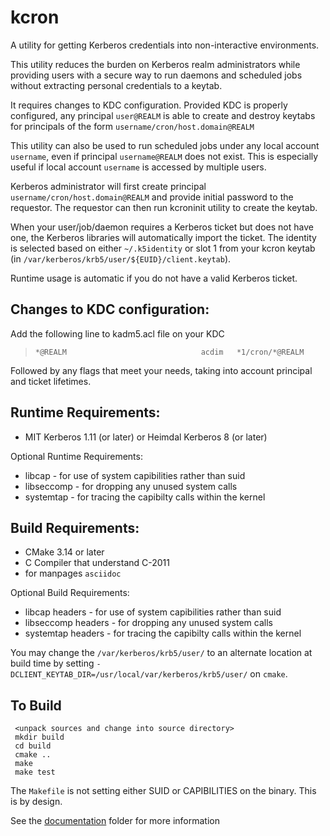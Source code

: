 # kcron
A utility for getting Kerberos credentials into non-interactive environments.

This utility reduces the burden on Kerberos realm administrators while providing users with a secure way to run daemons and scheduled jobs without extracting personal credentials to a keytab.
 
It requires changes to KDC configuration. Provided KDC is properly configured, any principal `user@REALM` is able to create and destroy keytabs for principals of the form `username/cron/host.domain@REALM`

This utility can also be used to run scheduled jobs under any local account `username`, even if principal `username@REALM` does not exist. This is especially useful if local account `username` is accessed by multiple users.

Kerberos administrator will first create principal `username/cron/host.domain@REALM` and provide initial password to the requestor. The requestor can then run kcroninit utility to create the keytab.

When your user/job/daemon requires a Kerberos ticket but does not have one, the Kerberos libraries will automatically import the ticket.
The identity is selected based on either `~/.k5identity` or slot 1 from your kcron keytab (in `/var/kerberos/krb5/user/${EUID}/client.keytab`).

Runtime usage is automatic if you do not have a valid Kerberos ticket.

## Changes to KDC configuration:
 Add the following line to kadm5.acl file on your KDC

> `*@REALM                              acdim   *1/cron/*@REALM `

Followed by any flags that meet your needs, taking into account principal and ticket lifetimes. 

## Runtime Requirements:

* MIT Kerberos 1.11 (or later) or Heimdal Kerberos 8 (or later)

Optional Runtime Requirements:

* libcap - for use of system capibilities rather than suid
* libseccomp - for dropping any unused system calls
* systemtap - for tracing the capibilty calls within the kernel

## Build Requirements:

* CMake 3.14 or later
* C Compiler that understand C-2011
* for manpages `asciidoc`

Optional Build Requirements:

* libcap headers - for use of system capibilities rather than suid
* libseccomp headers - for dropping any unused system calls
* systemtap headers - for tracing the capibilty calls within the kernel

You may change the `/var/kerberos/krb5/user/` to an alternate location at build time by setting `-DCLIENT_KEYTAB_DIR=/usr/local/var/kerberos/krb5/user/` on `cmake`.

## To Build

```
 <unpack sources and change into source directory>
 mkdir build
 cd build
 cmake ..
 make
 make test
```

The `Makefile` is not setting either SUID or CAPIBILITIES on the binary.  This is by design.

See the [documentation](https://github.com/scientificlinux/kcron/blob/master/doc/kcron.doc) folder for more information

